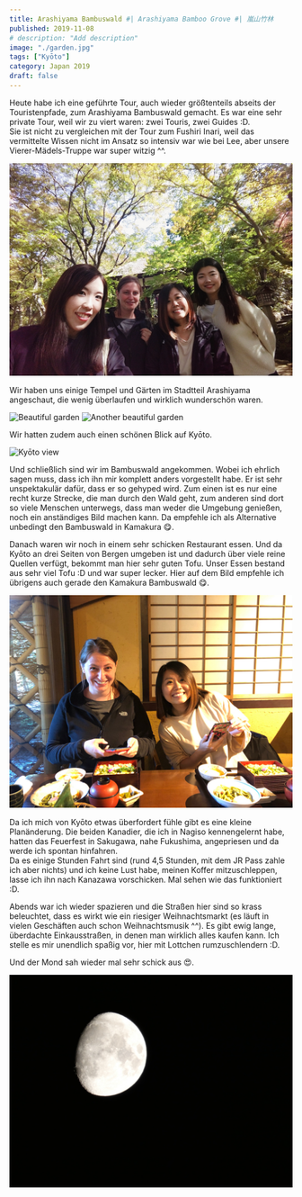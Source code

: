 ```yaml
---
title: Arashiyama Bambuswald #| Arashiyama Bamboo Grove #| 嵐山竹林
published: 2019-11-08
# description: "Add description"
image: "./garden.jpg"
tags: ["Kyōto"]
category: Japan 2019
draft: false
---
```


Heute habe ich eine geführte Tour, auch wieder größtenteils abseits der Touristenpfade, zum Arashiyama Bambuswald gemacht. Es war eine sehr private Tour, weil 
wir zu viert waren: zwei Touris, zwei Guides :D.  
Sie ist nicht zu vergleichen mit der Tour zum Fushiri Inari, weil das vermittelte Wissen nicht im Ansatz so intensiv war wie bei Lee, aber unsere 
Vierer-Mädels-Truppe war super witzig ^^.

![Girls' trip](./girls.jpeg)

Wir haben uns einige Tempel und Gärten im Stadtteil Arashiyama angeschaut, die wenig überlaufen und wirklich wunderschön waren. 

![Beautiful garden](./garden.jpg)
![Another beautiful garden](./more_garden.jpg)

Wir hatten zudem auch einen schönen Blick auf Kyōto.

![Kyōto view](./kyoto.jpg)

Und schließlich sind wir im Bambuswald angekommen. Wobei ich ehrlich sagen muss, dass ich ihn mir komplett anders vorgestellt habe. Er ist sehr unspektakulär 
dafür, dass er so gehyped wird. Zum einen ist es nur eine recht kurze Strecke, die man durch den Wald geht, zum anderen sind dort so viele Menschen unterwegs, 
dass man weder die Umgebung genießen, noch ein anständiges Bild machen kann. Da empfehle ich als Alternative unbedingt den Bambuswald in Kamakura 😋.  

Danach waren wir noch in einem sehr schicken Restaurant essen. Und da Kyōto an drei Seiten von Bergen umgeben ist und dadurch über viele reine Quellen verfügt,
 bekommt man hier sehr guten Tofu. Unser Essen bestand aus sehr viel Tofu :D und war super lecker. Hier auf dem Bild empfehle ich übrigens auch gerade den 
 Kamakura Bambuswald 😋.

![Look at the food!](./smartphones.jpeg)

Da ich mich von Kyōto etwas überfordert fühle gibt es eine kleine Planänderung. Die beiden Kanadier, die ich in Nagiso kennengelernt habe, hatten das Feuerfest
 in Sakugawa, nahe Fukushima, angepriesen und da werde ich spontan hinfahren.  
Da es einige Stunden Fahrt sind (rund 4,5 Stunden, mit dem JR Pass zahle ich aber nichts) und ich keine Lust habe, meinen Koffer mitzuschleppen, lasse ich ihn 
nach Kanazawa vorschicken. Mal sehen wie das funktioniert :D. 

Abends war ich wieder spazieren und die Straßen hier sind so krass beleuchtet, dass es wirkt wie ein riesiger Weihnachtsmarkt (es läuft in vielen Geschäften 
auch schon Weihnachtsmusik ^^). Es gibt ewig lange, überdachte Einkausstraßen, in denen man wirklich alles kaufen kann. Ich stelle es mir unendlich spaßig vor, hier mit Lottchen rumzuschlendern :D. 

Und der Mond sah wieder mal sehr schick aus 😍.

![The bright side of the moon](./moon.jpg)
